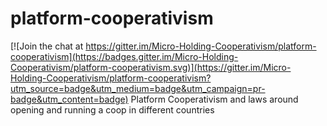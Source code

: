 # platform-cooperativism

[![Join the chat at https://gitter.im/Micro-Holding-Cooperativism/platform-cooperativism](https://badges.gitter.im/Micro-Holding-Cooperativism/platform-cooperativism.svg)](https://gitter.im/Micro-Holding-Cooperativism/platform-cooperativism?utm_source=badge&utm_medium=badge&utm_campaign=pr-badge&utm_content=badge)
Platform Cooperativism and laws around opening and running a coop in different countries
